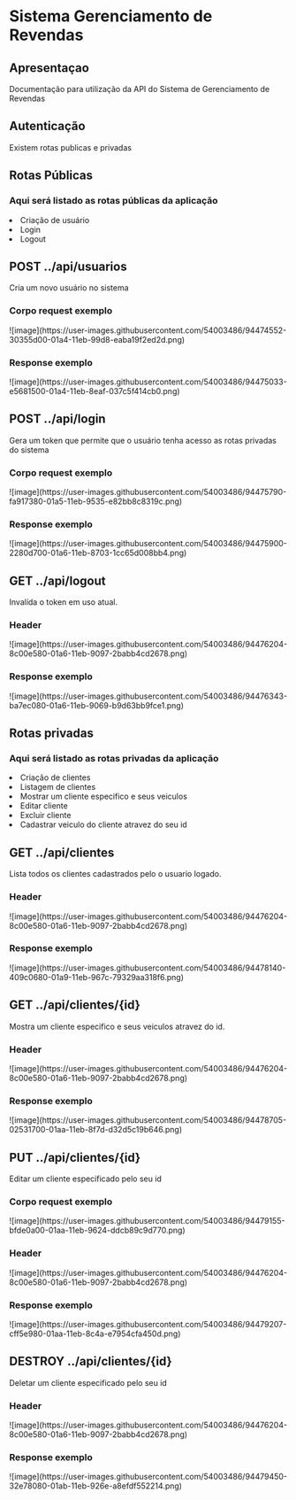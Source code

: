 <h1>Sistema Gerenciamento de Revendas</h1>

<h2>Apresentaçao</h2>

<p>Documentação para utilização da API do Sistema de Gerenciamento de Revendas</p>

<h2>Autenticação</h2>

<p>Existem rotas publicas e privadas</p>

<h2>Rotas Públicas</h2>

<h3>Aqui será listado as rotas públicas da aplicação</h3>
<li>Criação de usuário</li>
<li>Login</li>
<li>Logout</li>

<h2>POST ../api/usuarios</h2>
<p>Cria um novo usuário no sistema</p>
<h3>Corpo request exemplo</h3>
![image](https://user-images.githubusercontent.com/54003486/94474552-30355d00-01a4-11eb-99d8-eaba19f2ed2d.png)
<h3>Response exemplo</h3>
![image](https://user-images.githubusercontent.com/54003486/94475033-e5681500-01a4-11eb-8eaf-037c5f414cb0.png)


<h2>POST ../api/login</h2>
<p> Gera um token que permite que o usuário tenha acesso as rotas privadas do sistema</p>
<h3>Corpo request exemplo</h3>
![image](https://user-images.githubusercontent.com/54003486/94475790-fa917380-01a5-11eb-9535-e82bb8c8319c.png)
<h3>Response exemplo</h3>
![image](https://user-images.githubusercontent.com/54003486/94475900-2280d700-01a6-11eb-8703-1cc65d008bb4.png)


<h2>GET ../api/logout</h2>
<p> Invalída o token em uso atual.</p>
<h3>Header</h3>
![image](https://user-images.githubusercontent.com/54003486/94476204-8c00e580-01a6-11eb-9097-2babb4cd2678.png)
<h3>Response exemplo</h3>
![image](https://user-images.githubusercontent.com/54003486/94476343-ba7ec080-01a6-11eb-9069-b9d63bb9fce1.png)

<h2>Rotas privadas</h2>

<h3>Aqui será listado as rotas privadas da aplicação</h3>
<li>Criação de clientes</li>
<li>Listagem de clientes</li>
<li>Mostrar um cliente especifico e seus veiculos</li>
<li>Editar cliente</li>
<li>Excluir cliente</li>
<li>Cadastrar veiculo do cliente atravez do seu id</li>

<h2>GET ../api/clientes</h2>
<p> Lista todos os clientes cadastrados pelo o usuario logado.</p>
<h3>Header</h3>
![image](https://user-images.githubusercontent.com/54003486/94476204-8c00e580-01a6-11eb-9097-2babb4cd2678.png)
<h3>Response exemplo</h3>
![image](https://user-images.githubusercontent.com/54003486/94478140-409c0680-01a9-11eb-967c-79329aa318f6.png)

<h2>GET ../api/clientes/{id}</h2>
<p> Mostra um cliente especifico e seus veiculos atravez do id.</p>
<h3>Header</h3>
![image](https://user-images.githubusercontent.com/54003486/94476204-8c00e580-01a6-11eb-9097-2babb4cd2678.png)
<h3>Response exemplo</h3>
![image](https://user-images.githubusercontent.com/54003486/94478705-02531700-01aa-11eb-8f7d-d32d5c19b646.png)

<h2>PUT ../api/clientes/{id}</h2>
<p> Editar um cliente especificado pelo seu id </p>
<h3>Corpo request exemplo</h3>
![image](https://user-images.githubusercontent.com/54003486/94479155-bfde0a00-01aa-11eb-9624-ddcb89c9d770.png)
<h3>Header</h3>
![image](https://user-images.githubusercontent.com/54003486/94476204-8c00e580-01a6-11eb-9097-2babb4cd2678.png)
<h3>Response exemplo</h3>
![image](https://user-images.githubusercontent.com/54003486/94479207-cff5e980-01aa-11eb-8c4a-e7954cfa450d.png)

<h2>DESTROY ../api/clientes/{id}</h2>
<p> Deletar um cliente especificado pelo seu id </p>
<h3>Header</h3>
![image](https://user-images.githubusercontent.com/54003486/94476204-8c00e580-01a6-11eb-9097-2babb4cd2678.png)
<h3>Response exemplo</h3>
![image](https://user-images.githubusercontent.com/54003486/94479450-32e78080-01ab-11eb-926e-a8efdf552214.png)




















